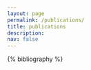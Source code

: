 ```yaml
---
layout: page
permalink: /publications/
title: publications
description:
nav: false
---
```


<!-- _pages/publications.md -->
<div class="publications">

{% bibliography %}

</div>
